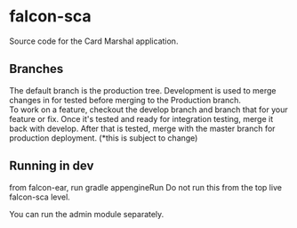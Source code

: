 # falcon-sca
Source code for the Card Marshal application.

## Branches
The default branch is the production tree.  Development is used to merge changes in for tested before merging to the Production branch.  
To work on a feature, checkout the develop branch and branch that for your feature or fix.  Once it's tested and ready for integration testing, merge it back with develop. After that is tested, merge with the master branch for production deployment. (*this is subject to change)

## Running in dev
from falcon-ear, run gradle appengineRun
Do not run this from the top live falcon-sca level.

You can run the admin module separately.
